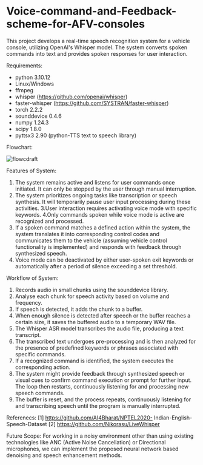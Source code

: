 # Voice-command-and-Feedback-scheme-for-AFV-consoles
This project develops a real-time speech recognition system for a vehicle console, utilizing OpenAI's Whisper model. The system converts spoken commands into text and provides spoken responses for user interaction.

Requirements:
- python 3.10.12
- Linux/Windows
- ffmpeg
- whisper (https://github.com/openai/whisper)
- faster-whisper (https://github.com/SYSTRAN/faster-whisper)
- torch 2.2.2
- sounddevice 0.4.6
- numpy 1.24.3
- scipy 1.8.0
- pyttsx3 2.90 (python-TTS text to speech library)

Flowchart:

![flowcdraft](https://github.com/Vas8deV/Voice-command-and-Feedback-scheme-for-AFV-consoles/assets/126313237/da8a7828-1584-4865-8ceb-0a7d0a332ca5)

Features of System:
1. The system remains active and listens for user commands once initiated. It
can only be stopped by the user through manual interruption.
2. The system prioritizes ongoing tasks like transcription or speech synthesis. It
will temporarily pause user input processing during these activities.
3.User interaction requires activating voice mode with specific keywords.
4.Only commands spoken while voice mode is active are recognized and
processed.
5. If a spoken command matches a defined action within the system, the system
translates it into corresponding control codes and communicates them to the vehicle
(assuming vehicle control functionality is implemented) and responds with feedback
through synthesized speech.
6. Voice mode can be deactivated by either user-spoken exit keywords or
automatically after a period of silence exceeding a set threshold.

Workflow of System:
1. Records audio in small chunks using the sounddevice library.
2. Analyse each chunk for speech activity based on volume and frequency.
3. If speech is detected, it adds the chunk to a buffer.
4. When enough silence is detected after speech or the buffer reaches a certain
size, it saves the buffered audio to a temporary WAV file.
5. The Whisper ASR model transcribes the audio file, producing a text transcript.
6. The transcribed text undergoes pre-processing and is then analyzed for the
presence of predefined keywords or phrases associated with specific commands.
7. If a recognized command is identified, the system executes the corresponding
action.
8. The system might provide feedback through synthesized speech or visual cues
to confirm command execution or prompt for further input. The loop then restarts,
continuously listening for and processing new speech commands.
9. The buffer is reset, and the process repeats, continuously listening for and
transcribing speech until the program is manually interrupted.

Referenecs:
[1] https://github.com/AI4Bharat/NPTEL2020- Indian-English-Speech-Dataset
[2] https://github.com/Nikorasu/LiveWhisper

Future Scope:
For working in a noisy environment other than using existing technologies like ANC (Active Noise Cancellation) or Directional microphones, we can implement the proposed neural network based denoising and speech enhancement methods.
